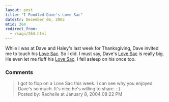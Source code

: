 ```yaml
---
layout: post
title: "I Fondled Dave's Love Sac"
datestr: December 06, 2003
mtid: 264
redirect_from:
  - /saga/264.html
---
```


While I was at Dave and Haley's last week for Thanksgiving, Dave invited me to
touch his [Love Sac][].  So I did.  I must say, Dave's [Love Sac][] is really
big.  He even let me fluff his [Love Sac][].  I fell asleep on his once too.

### Comments

<blockquote>
I got to flop on a Love Sac this week.  I can see why you enjoyed Dave's so much. It's nice he's willing to share. : )

<div class="comment-meta">Posted by: Rachelle at January  8, 2004 08:22 PM</div> </blockquote>

[Love Sac]: http://www.lovesac.com/home.php "Love Sac"
